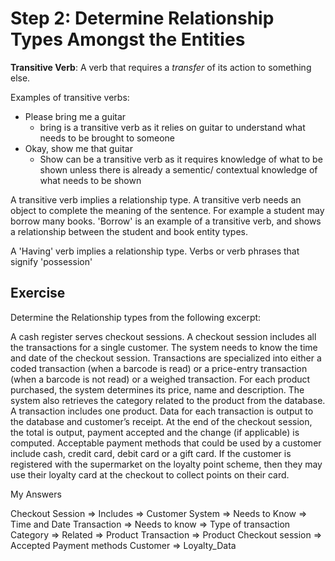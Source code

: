 # Step 2: Determine Relationship Types Amongst the Entities

**Transitive Verb**: A verb that requires a *transfer* of its action to something else.

Examples of transitive verbs: 

- Please bring me a guitar 
  - bring is a transitive verb as it relies on guitar to understand what needs to be brought to someone 
- Okay, show me that guitar
  - Show can be a transitive verb as it requires knowledge of what to be shown unless there is already a sementic/ contextual knowledge of what needs to be shown 

A transitive verb implies a relationship type. A transitive verb needs an object to complete the meaning of the sentence. 
For example a student may borrow many books. 'Borrow' is an example of a transitive verb, and shows a relationship between the student and book entity types. 

A 'Having' verb implies a relationship type. Verbs or verb phrases that signify 'possession'

## Exercise 

Determine the Relationship types from the following excerpt:

A cash register serves checkout sessions. A checkout session includes all the transactions for a single customer. The system needs to know the time and date of the checkout session. Transactions are specialized into either a coded transaction (when a barcode is read) or a price-entry transaction (when a barcode is not read) or a weighed transaction. For each product purchased, the system determines its price, name and description. The system also retrieves the category related to the product from the database. A transaction includes one product. Data for each transaction is output to the database and customer’s receipt. At the end of the checkout session, the total is output, payment accepted and the change (if applicable) is computed. Acceptable payment methods that could be used by a customer include cash, credit card, debit card or a gift card. If the customer is registered with the supermarket on the loyalty point scheme, then they may use their loyalty card at the checkout to collect points on their card.

My Answers

Checkout Session => Includes => Customer 
System => Needs to Know => Time and Date 
Transaction => Needs to know => Type of transaction 
Category => Related => Product 
Transaction => Product
Checkout session => Accepted Payment methods 
Customer => Loyalty_Data 

